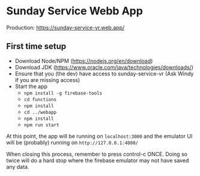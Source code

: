 # Sunday Service Webb App

Production: https://sunday-service-vr.web.app/

## First time setup

* Download Node/NPM (https://nodejs.org/en/download)
* Download JDK (https://www.oracle.com/java/technologies/downloads/)
* Ensure that you (the dev) have access to sunday-service-vr (Ask Windy if you are missing access)
* Start the app
    * `npm install -g firebase-tools`
    * `cd functions`
    * `npm install`
    * `cd ../webapp`
    * `npm install`
    * `npm run start`
  
At this point, the app will be running on `localhost:3000` and the emulator UI will be (probably) running on `http://127.0.0.1:4000/`

When closing this process, remember to press control-c ONCE.  Doing so twice will do a hard stop where the firebase emulator may not have saved any data.
